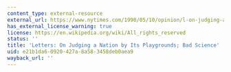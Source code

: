 ```yaml
---
content_type: external-resource
external_url: https://www.nytimes.com/1990/05/10/opinion/l-on-judging-a-nation-by-its-playgrounds-bad-science-518690.html
has_external_license_warning: true
license: https://en.wikipedia.org/wiki/All_rights_reserved
status: ''
title: 'Letters: On Judging a Nation by Its Playgrounds; Bad Science'
uid: e21b1da6-0920-427a-8a58-3458deb0aea9
wayback_url: ''
---
```


